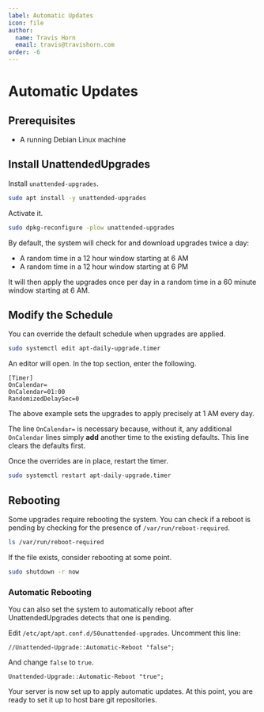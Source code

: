 ```yaml
---
label: Automatic Updates
icon: file
author:
  name: Travis Horn
  email: travis@travishorn.com
order: -6
---
```


# Automatic Updates

## Prerequisites

- A running Debian Linux machine

## Install UnattendedUpgrades

Install `unattended-upgrades`.

```sh
sudo apt install -y unattended-upgrades
```

Activate it.

```sh
sudo dpkg-reconfigure -plow unattended-upgrades
```

By default, the system will check for and download upgrades twice a day:

- A random time in a 12 hour window starting at 6 AM
- A random time in a 12 hour window starting at 6 PM

It will then apply the upgrades once per day in a random time in a 60 minute
window starting at 6 AM.

## Modify the Schedule

You can override the default schedule when upgrades are applied.

```sh
sudo systemctl edit apt-daily-upgrade.timer
```

An editor will open. In the top section, enter the following.

```
[Timer]
OnCalendar=
OnCalendar=01:00
RandomizedDelaySec=0
```

The above example sets the upgrades to apply precisely at 1 AM every day.

The line `OnCalendar=` is necessary because, without it, any additional
`OnCalendar` lines simply **add** another time to the existing defaults. This
line clears the defaults first.

Once the overrides are in place, restart the timer.

```sh
sudo systemctl restart apt-daily-upgrade.timer
```

## Rebooting

Some upgrades require rebooting the system. You can check if a reboot is pending
by checking for the presence of `/var/run/reboot-required`.

```sh
ls /var/run/reboot-required
```

If the file exists, consider rebooting at some point.

```sh
sudo shutdown -r now
```

### Automatic Rebooting

You can also set the system to automatically reboot after UnattendedUpgrades
detects that one is pending.

Edit `/etc/apt/apt.conf.d/50unattended-upgrades`. Uncomment this line:

```
//Unattended-Upgrade::Automatic-Reboot "false";
```

And change `false` to `true`.

```
Unattended-Upgrade::Automatic-Reboot "true";
```

Your server is now set up to apply automatic updates. At this point, you are
ready to set it up to host bare git repositories.
